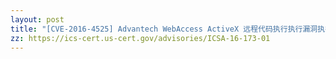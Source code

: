 ```yaml
---
layout: post
title: "[CVE-2016-4525] Advantech WebAccess ActiveX 远程代码执行执行漏洞执行执行执行漏洞执行漏洞漏洞"
zz: https://ics-cert.us-cert.gov/advisories/ICSA-16-173-01
---
```

